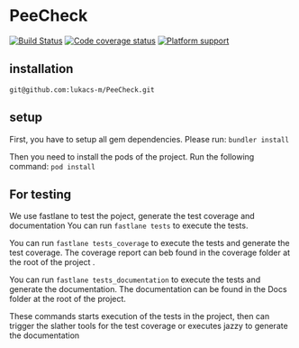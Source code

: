 # PeeCheck

[![Build Status](https://img.shields.io/travis/lukacs-m/PeeCheck/develop.svg?style=flat-square)](https://travis-ci.org/lukacs-m/PeeCheck) [![Code coverage status](https://img.shields.io/codecov/c/github/lukacs-m/PeeCheck.svg?style=flat-square)](http://codecov.io/github/lukacs-m/PeeCheck) [![Platform support](https://img.shields.io/badge/platform-ios%20%7C%20watchos-lightgrey.svg?style=flat-square)](https://github.com/lukacs-m/PeeCheck) 

## installation

```git@github.com:lukacs-m/PeeCheck.git```

## setup

First, you have to setup all gem dependencies. 
Please run:
```bundler install```

Then you need to install the pods of the project.
Run the following command:
```pod install```

## For testing

We use fastlane to test the poject, generate the test coverage and documentation
You can run ```fastlane tests``` to execute the tests.

You can run ```fastlane tests_coverage``` to execute the tests and generate the test coverage. The coverage report can beb found in the coverage folder at the root of the project .

You can run ```fastlane tests_documentation``` to execute the tests and generate the documentation. The documentation can be found in the Docs folder at the root of the project.

These commands starts execution of the tests in the project, then can trigger the slather tools for the test coverage or executes jazzy to generate the documentation

